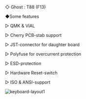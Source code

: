 ◇ Ghost : T88 (F13)

◆Some features

▷ QMK & VIAL

▷ Cherry PCB-stab support

▷ JST-connector for daughter board

▷ Polyfuse for overcurrent protection

▷ ESD-protection

▷ Hardware Reset-switch

▷ ISO & ANSI-support

![keyboard-layout1](https://user-images.githubusercontent.com/77598960/132282538-3137c502-735b-41f3-8aa6-9f2864311409.png)
